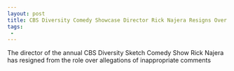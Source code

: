 ```yaml
---
layout: post
title: CBS Diversity Comedy Showcase Director Rick Najera Resigns Over Harassment Allegations
tags:
 -
---
```

The director of the annual CBS Diversity Sketch Comedy Show Rick Najera has resigned from the role over allegations of inappropriate comments
